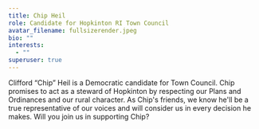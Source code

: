 ```yaml
---
title: Chip Heil
role: Candidate for Hopkinton RI Town Council
avatar_filename: fullsizerender.jpeg
bio: ""
interests:
  - ""
superuser: true
---
```

Clifford “Chip” Heil is a Democratic candidate for Town Council. Chip promises to act as a steward of Hopkinton by respecting our Plans and Ordinances and our rural character. As Chip's friends, we know he'll be a true representative of our voices and will consider us in every decision he makes. Will you join us in supporting Chip?
